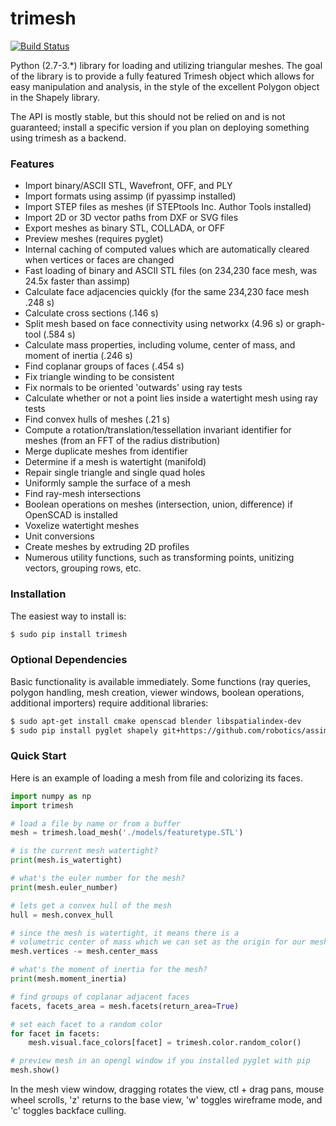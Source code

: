 # trimesh #
[![Build Status](https://travis-ci.org/mikedh/trimesh.svg?branch=master)](https://travis-ci.org/mikedh/trimesh)

Python (2.7-3.*) library for loading and utilizing triangular meshes. The goal of the library is to provide a fully featured Trimesh object which allows for easy manipulation and analysis, in the style of the excellent Polygon object in the Shapely library.

The API is mostly stable, but this should not be relied on and is not guaranteed; install a specific version if you plan on deploying something using trimesh as a backend.

### Features ###
* Import binary/ASCII STL, Wavefront, OFF, and PLY
* Import formats using assimp (if pyassimp installed)
* Import STEP files as meshes (if STEPtools Inc. Author Tools installed)
* Import 2D or 3D vector paths from DXF or SVG files
* Export meshes as binary STL, COLLADA, or OFF
* Preview meshes (requires pyglet)
* Internal caching of computed values which are automatically cleared when vertices or faces are changed
* Fast loading of binary and ASCII STL files (on 234,230 face mesh, was 24.5x faster than assimp)
* Calculate face adjacencies quickly (for the same 234,230 face mesh .248 s)
* Calculate cross sections (.146 s)
* Split mesh based on face connectivity using networkx (4.96 s) or graph-tool (.584 s)
* Calculate mass properties, including volume, center of mass, and moment of inertia (.246 s)
* Find coplanar groups of faces (.454 s)
* Fix triangle winding to be consistent 
* Fix normals to be oriented 'outwards' using ray tests
* Calculate whether or not a point lies inside a watertight mesh using ray tests
* Find convex hulls of meshes (.21 s)
* Compute a rotation/translation/tessellation invariant identifier for meshes (from an FFT of the radius distribution)
* Merge duplicate meshes from identifier
* Determine if a mesh is watertight (manifold)
* Repair single triangle and single quad holes
* Uniformly sample the surface of a mesh
* Find ray-mesh intersections
* Boolean operations on meshes (intersection, union, difference) if OpenSCAD is installed
* Voxelize watertight meshes
* Unit conversions
* Create meshes by extruding 2D profiles
* Numerous utility functions, such as transforming points, unitizing vectors, grouping rows, etc. 

### Installation ###

The easiest way to install is:
```bash
$ sudo pip install trimesh
```

### Optional Dependencies ###

Basic functionality is available immediately. Some functions (ray queries, polygon handling, mesh creation, viewer windows, boolean operations, additional importers) require additional libraries:
```bash
$ sudo apt-get install cmake openscad blender libspatialindex-dev 
$ sudo pip install pyglet shapely git+https://github.com/robotics/assimp_latest.git git+https://github.com/Toblerity/rtree.git svg.path meshpy
```

### Quick Start ###

Here is an example of loading a mesh from file and colorizing its faces.

```python
import numpy as np
import trimesh

# load a file by name or from a buffer
mesh = trimesh.load_mesh('./models/featuretype.STL')

# is the current mesh watertight?
print(mesh.is_watertight)

# what's the euler number for the mesh?
print(mesh.euler_number)

# lets get a convex hull of the mesh
hull = mesh.convex_hull

# since the mesh is watertight, it means there is a 
# volumetric center of mass which we can set as the origin for our mesh
mesh.vertices -= mesh.center_mass

# what's the moment of inertia for the mesh?
print(mesh.moment_inertia)

# find groups of coplanar adjacent faces
facets, facets_area = mesh.facets(return_area=True)

# set each facet to a random color
for facet in facets:
    mesh.visual.face_colors[facet] = trimesh.color.random_color()

# preview mesh in an opengl window if you installed pyglet with pip 
mesh.show()
```

In the mesh view window, dragging rotates the view, ctl + drag pans, mouse wheel scrolls, 'z' returns to the base view, 'w' toggles wireframe mode, and 'c' toggles backface culling.
